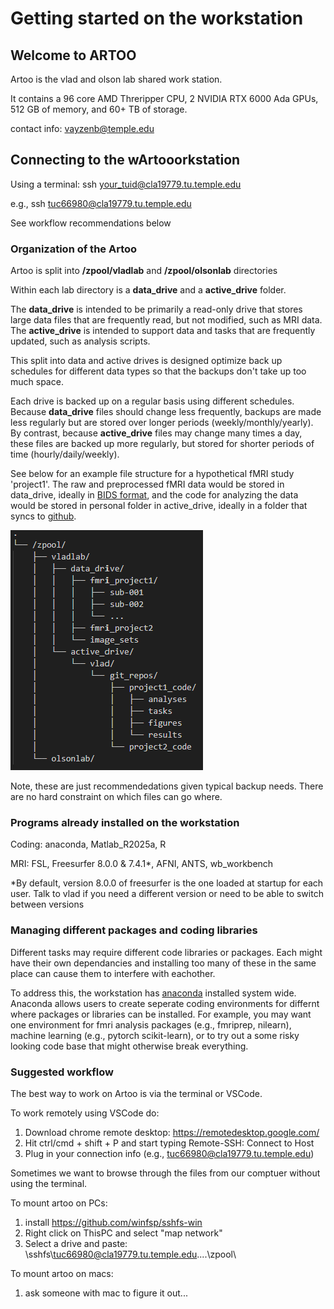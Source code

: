 # Getting started on the workstation


## Welcome to ARTOO

Artoo is the vlad and olson lab shared work station. 

It contains a 96 core AMD Threripper CPU, 2 NVIDIA RTX 6000 Ada GPUs, 512 GB of memory, and 60+ TB of storage.

contact info: vayzenb@temple.edu

## Connecting to the wArtooorkstation

Using a terminal:
ssh your_tuid@cla19779.tu.temple.edu

e.g., ssh tuc66980@cla19779.tu.temple.edu

See workflow recommendations below

### Organization of the Artoo

Artoo is split into **/zpool/vladlab** and **/zpool/olsonlab** directories

Within each lab directory is a **data_drive** and a **active_drive** folder. 

The **data_drive** is intended to be primarily a read-only drive that stores large data files that are frequently read, but not modified, such as MRI data.
The **active_drive** is intended to support data and tasks that are frequently updated, such as analysis scripts. 

This split into data and active drives is designed optimize back up schedules for different data types so that the backups don't take up too much space. 

Each drive is backed up on a regular basis using different schedules. Because **data_drive** files should change less frequently, backups are made less regularly but are stored over longer periods (weekly/monthly/yearly).  By contrast, because **active_drive** files may change many times a day, these files are backed up more regularly, but stored for shorter periods of time (hourly/daily/weekly). 

See below for an example file structure for a hypothetical fMRI study 'project1'. The raw and preprocessed fMRI data would be stored in data_drive, ideally in [BIDS format](https://bids.neuroimaging.io/index.html), and the code for analyzing the data would be stored in personal folder in active_drive, ideally in a folder that syncs to [github](https://docs.github.com/en/get-started/git-basics).

![image](files/directory_structure.png)

Note, these are just recommendedations given typical backup needs. There are no hard constraint on which files can go where.

### Programs already installed on the workstation

Coding: anaconda, Matlab_R2025a, R 

MRI: FSL, Freesurfer 8.0.0 & 7.4.1*, AFNI, ANTS, wb_workbench

*By default, version 8.0.0 of freesurfer is the one loaded at startup for each user. Talk to vlad if you need a different version or need to be able to switch between versions

### Managing different packages and coding libraries

Different tasks may require different code libraries or packages. Each might have their own dependancies and installing too many of these in the same place can cause them to interfere with eachother. 

To address this, the workstation has [anaconda](https://docs.conda.io/projects/conda/en/stable/user-guide/cheatsheet.html) installed system wide. Anaconda allows users to create seperate coding environments for differnt where packages or libraries can be installed. For example, you may want one environment for fmri analysis packages (e.g., fmriprep, nilearn), machine learning (e.g., pytorch scikit-learn), or to try out a some risky looking code base that might otherwise break everything.

### Suggested workflow

The best way to work on Artoo is via the terminal or VSCode.

To work remotely using VSCode do:
1. Download chrome remote desktop: https://remotedesktop.google.com/
2. Hit ctrl/cmd + shift + P and start typing  Remote-SSH: Connect to Host
3. Plug in your connection info (e.g., tuc66980@cla19779.tu.temple.edu)

Sometimes we want to browse through the files from our comptuer without using the terminal. 

To mount artoo on PCs: 
1. install https://github.com/winfsp/sshfs-win
2. Right click on ThisPC and select "map network"
3. Select a drive and paste: \\sshfs\tuc66980@cla19779.tu.temple.edu\..\..\zpool\

To mount artoo on macs:
1. ask someone with mac to figure it out...

